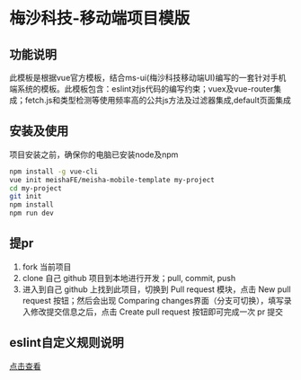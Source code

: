 # 梅沙科技-移动端项目模版

## 功能说明

此模板是根据vue官方模板，结合ms-ui(梅沙科技移动端UI)编写的一套针对手机端系统的模板。此模板包含：eslint对js代码的编写约束；vuex及vue-router集成；fetch.js和类型检测等使用频率高的公共js方法及过滤器集成,default页面集成

## 安装及使用

项目安装之前，确保你的电脑已安装node及npm

```bash
npm install -g vue-cli
vue init meishaFE/meisha-mobile-template my-project
cd my-project
git init
npm install
npm run dev
```

## 提pr

1. fork 当前项目
1. clone 自己 github 项目到本地进行开发；pull, commit, push
1. 进入到自己 github 上找到此项目，切换到 Pull request 模块，点击 New pull request 按钮；然后会出现 Comparing changes界面（分支可切换），填写录入修改提交信息之后，点击 Create pull request 按钮即可完成一次 pr 提交

## eslint自定义规则说明

[点击查看](./ESLINT.md)

